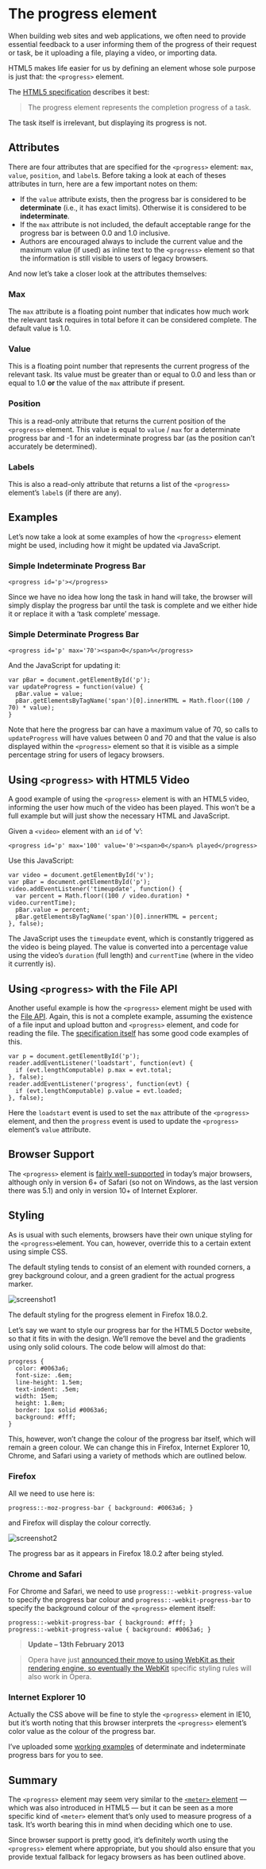 # The progress element

When building web sites and web applications, we often need to provide essential
feedback to a user informing them of the progress of their request or task, be
it uploading a file, playing a video, or importing data.

HTML5 makes life easier for us by defining an element whose sole purpose is just
that: the `<progress>` element.

The [HTML5 specification][1] describes it best:

> The progress element represents the completion progress of a task.

The task itself is irrelevant, but displaying its progress is not.

## Attributes

There are four attributes that are specified for the `<progress>` element:
`max`, `value`, `position`, and `label`s. Before taking a look at each of theses
attributes in turn, here are a few important notes on them:

* If the `value` attribute exists, then the progress bar is considered to be 
**determinate** (i.e., it has exact limits). Otherwise it is considered to be 
**indeterminate**.
* If the `max` attribute is not included, the default acceptable range for the 
progress bar is between 0.0 and 1.0 inclusive.
* Authors are encouraged always to include the current value and the maximum 
value (if used) as inline text to the `<progress>` element so that the 
information is still visible to users of legacy browsers.

And now let’s take a closer look at the attributes themselves:

### Max

The `max` attribute is a floating point number that indicates how much work the
relevant task requires in total before it can be considered complete. The
default value is 1.0.

### Value

This is a floating point number that represents the current progress of the
relevant task. Its value must be greater than or equal to 0.0 and less than or
equal to 1.0 **or** the value of the `max` attribute if present.

### Position

This is a read-only attribute that returns the current position of the
`<progress>` element. This value is equal to `value` / `max` for a determinate
progress bar and -1 for an indeterminate progress bar (as the position can’t
accurately be determined).

### Labels

This is also a read-only attribute that returns a list of the `<progress>`
element’s `label`s (if there are any).

## Examples

Let’s now take a look at some examples of how the `<progress>` element might be
used, including how it might be updated via JavaScript.

### Simple Indeterminate Progress Bar

    <progress id='p'></progress>

Since we have no idea how long the task in hand will take, the browser will
simply display the progress bar until the task is complete and we either hide it
or replace it with a ‘task complete’ message.

### Simple Determinate Progress Bar

    <progress id='p' max='70'><span>0</span>%</progress>

And the JavaScript for updating it:

    var pBar = document.getElementById('p');
    var updateProgress = function(value) {
      pBar.value = value;
      pBar.getElementsByTagName('span')[0].innerHTML = Math.floor((100 / 70) * value);
    }

Note that here the progress bar can have a maximum value of 70, so calls to
`updateProgress` will have values between 0 and 70 and that the value is also
displayed within the `<progress>` element so that it is visible as a simple
percentage string for users of legacy browsers.

## Using `<progress>` with HTML5 Video

A good example of using the `<progress>` element is with an HTML5 video,
informing the user how much of the video has been played. This won’t be a full
example but will just show the necessary HTML and JavaScript.

Given a `<video>` element with an `id` of ‘v’:

    <progress id='p' max='100' value='0'><span>0</span>% played</progress>

Use this JavaScript:

    var video = document.getElementById('v');
    var pBar = document.getElementById('p');
    video.addEventListener('timeupdate', function() {
      var percent = Math.floor((100 / video.duration) * video.currentTime);
      pBar.value = percent;
      pBar.getElementsByTagName('span')[0].innerHTML = percent;
    }, false);

The JavaScript uses the `timeupdate` event, which is constantly triggered as the
video is being played. The value is converted into a percentage value using the
video’s `duration` (full length) and `currentTime` (where in the video it
currently is).

## Using `<progress>` with the File API

Another useful example is how the `<progress>` element might be used with the
[File API][2]. Again, this is not a complete example, assuming the existence of
a file input and upload button and `<progress>` element, and code for reading
the file. The [specification itself][3] has some good code examples of this.

    var p = document.getElementById('p');
    reader.addEventListener('loadstart', function(evt) {
      if (evt.lengthComputable) p.max = evt.total;
    }, false);
    reader.addEventListener('progress', function(evt) {
      if (evt.lengthComputable) p.value = evt.loaded;
    }, false);

Here the `loadstart` event is used to set the `max` attribute of the
`<progress>` element, and then the `progress` event is used to update the
`<progress>` element’s `value` attribute.

## Browser Support

The `<progress>` element is [fairly well-supported][4] in today’s major
browsers, although only in version 6+ of Safari (so not on Windows, as the last
version there was 5.1) and only in version 10+ of Internet Explorer.

## Styling

As is usual with such elements, browsers have their own unique styling for the
`<progress>`element. You can, however, override this to a certain extent using
simple CSS.

The default styling tends to consist of an element with rounded corners, a grey
background colour, and a green gradient for the actual progress marker.

![screenshot1][A screenshot of the progress element in Firefox]

The default styling for the progress element in Firefox 18.0.2.

Let’s say we want to style our progress bar for the HTML5 Doctor website, so
that it fits in with the design. We’ll remove the bevel and the gradients using
only solid colours. The code below will almost do that:

    progress {
      color: #0063a6;
      font-size: .6em;
      line-height: 1.5em;
      text-indent: .5em;
      width: 15em;
      height: 1.8em;
      border: 1px solid #0063a6;
      background: #fff;
    }

This, however, won’t change the colour of the progress bar itself, which will
remain a green colour. We can change this in Firefox, Internet Explorer 10,
Chrome, and Safari using a variety of methods which are outlined below.

### Firefox

All we need to use here is:

    progress::-moz-progress-bar { background: #0063a6; }

and Firefox will display the colour correctly.

![screenshot2][A screenshot of the progress bar after custom styling]

The progress bar as it appears in Firefox 18.0.2 after being styled.

### Chrome and Safari

For Chrome and Safari, we need to use `progress::-webkit-progress-value` to
specify the progress bar colour and `progress::-webkit-progress-bar` to specify
the background colour of the `<progress>` element itself:

    progress::-webkit-progress-bar { background: #fff; }
    progress::-webkit-progress-value { background: #0063a6; }

> **Update – 13th February 2013**

> Opera have just [announced their move to using WebKit as their rendering 
engine, so eventually the WebKit][5] specific styling rules will also work in 
Opera.

### Internet Explorer 10

Actually the CSS above will be fine to style the `<progress>` element in IE10,
but it’s worth noting that this browser interprets the `<progress>` element’s
color value as the colour of the progress bar.

I’ve uploaded some [working examples][6] of determinate and indeterminate
progress bars for you to see.

## Summary

The `<progress>` element may seem very similar to the [`<meter>` element][7] —
which was also introduced in HTML5 — but it can be seen as a more specific kind
of `<meter>` element that’s only used to measure progress of a task. It’s worth
bearing this in mind when deciding which one to use.

Since browser support is pretty good, it’s definitely worth using the
`<progress>` element where appropriate, but you should also ensure that you
provide textual fallback for legacy browsers as has been outlined above.

[1]: http://www.w3.org/TR/html5-author/the-progress-element.html
[2]: http://www.w3.org/TR/FileAPI/
[3]: http://www.w3.org/TR/FileAPI/
[4]: http://caniuse.com/#feat=progressmeter
[5]: http://business.opera.com/press/releases/general/opera-gears-up-at-300-million-users
[6]: http://html5doctor.com/demos/progress/progress-element.html
[7]: http://html5doctor.com/measure-up-with-the-meter-tag/

[A screenshot of the progress element in Firefox]: img/progress-element-firefox.jpg
[A screenshot of the progress bar after custom styling]: img/progress-element-styled.jpg